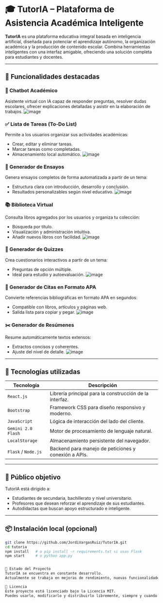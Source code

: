 # 🎓 TutorIA – Plataforma de Asistencia Académica Inteligente

**TutorIA** es una plataforma educativa integral basada en inteligencia artificial, diseñada para potenciar el aprendizaje autónomo, la organización académica y la producción de contenido escolar. Combina herramientas inteligentes con una interfaz amigable, ofreciendo una solución completa para estudiantes y docentes.

---

## 🚀 Funcionalidades destacadas

### 🤖 Chatbot Académico
Asistente virtual con IA capaz de responder preguntas, resolver dudas escolares, ofrecer explicaciones detalladas y asistir en la elaboración de trabajos.
![image](https://github.com/user-attachments/assets/04047663-6a5f-42b1-82ec-a6871841617a)

### ✅ Lista de Tareas (To-Do List)
Permite a los usuarios organizar sus actividades académicas:
- Crear, editar y eliminar tareas.
- Marcar tareas como completadas.
- Almacenamiento local automático.
![image](https://github.com/user-attachments/assets/6d7ae012-e32d-467d-85b5-2b06aad2927d)

### 📝 Generador de Ensayos
Genera ensayos completos de forma automatizada a partir de un tema:
- Estructura clara con introducción, desarrollo y conclusión.
- Resultados personalizables según nivel educativo.
![image](https://github.com/user-attachments/assets/ee009456-54fe-4a97-9ac1-0da294213eb8)

### 📚 Biblioteca Virtual
Consulta libros agregados por los usuarios y organiza tu colección:
- Búsqueda por título.
- Visualización y administración intuitiva.
- Añadir nuevos libros con facilidad.
![image](https://github.com/user-attachments/assets/f1535902-9f24-4e97-8b1f-dd9728f2b2da)

### 🧠 Generador de Quizzes
Crea cuestionarios interactivos a partir de un tema:
- Preguntas de opción múltiple.
- Ideal para estudio y autoevaluación.
![image](https://github.com/user-attachments/assets/03d837a1-72b2-4c6c-8dfb-dbcaf6cb718e)

### 🧾 Generador de Citas en Formato APA
Convierte referencias bibliográficas en formato APA en segundos:
- Compatible con libros, artículos y páginas web.
- Salida lista para copiar y pegar.
![image](https://github.com/user-attachments/assets/aac7505c-ffab-4c62-8c2e-b3f68825b7d8)

### ✂️ Generador de Resúmenes
Resume automáticamente textos extensos:
- Extractos concisos y coherentes.
- Ajuste del nivel de detalle.
![image](https://github.com/user-attachments/assets/73984225-56d6-41f1-968d-bd3689969edb)

---

## 🧰 Tecnologías utilizadas

| Tecnología            | Descripción                                      |
|------------------------|--------------------------------------------------|
| `React.js`             | Librería principal para la construcción de la interfaz. |
| `Bootstrap`            | Framework CSS para diseño responsivo y moderno. |
| `JavaScript`           | Lógica de interacción del lado del cliente.     |
| `Gemini 2.0 Flash`     | Motor de procesamiento de lenguaje natural.     |
| `LocalStorage`         | Almacenamiento persistente del navegador.       |
| `Flask` / `Node.js`    | Backend para manejo de peticiones y conexión a APIs. |

---

## 👥 Público objetivo

TutorIA está dirigido a:
- Estudiantes de secundaria, bachillerato y nivel universitario.
- Profesores que desean reforzar el aprendizaje de sus estudiantes.
- Autodidactas que buscan apoyo estructurado e inteligente.

---

## 📦 Instalación local (opcional)

```bash
git clone https://github.com/JordiVargasRuiz/TutorIA.git
cd tutoria
npm install   # o pip install -r requirements.txt si usas Flask
npm start     # o python app.py


📌 Estado del Proyecto
TutorIA se encuentra en constante desarrollo.
Actualmente se trabaja en mejoras de rendimiento, nuevas funcionalidades educativas y optimización del uso de Gemini 2.0 Flash.

📄 Licencia
Este proyecto está licenciado bajo la Licencia MIT.
Puedes usarlo, modificarlo y distribuirlo libremente, siempre y cuando se otorgue el crédito correspondiente.
